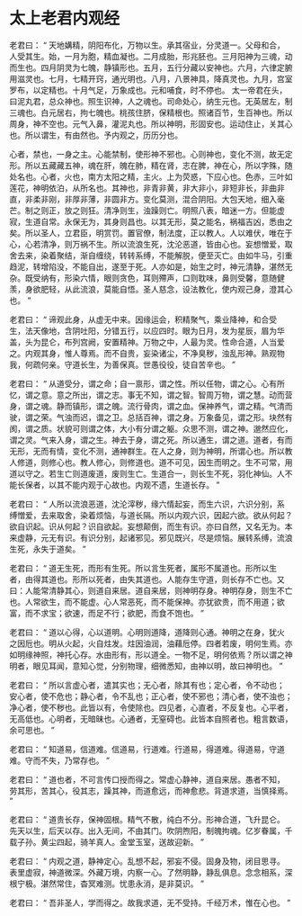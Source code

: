 # 太上老君内观经

老君曰： “ 天地媾精，阴阳布化，万物以生。承其宿业，分灵道一。父母和合，人受其生。始，一月为胞，精血凝也。二月成胎，形兆胚也。三月阳神为三魂，动而生也。四月阴灵为七魄，静镇形也。五月，五行分藏以安神也。六月，六律定腑用滋灵也。七月，七精开窍，通光明也。八月，八景神具，降真灵也。九月，宫室罗布，以定精也。十月气足，万象成也。元和哺食，时不停也。
太一帝君在头，曰泥丸君，总众神也。照生识神，人之魂也。司命处心，纳生元也。无英居左，制三魂也。白元居右，拘七魄也。桃孩住脐，保精根也。照诸百节，生百神也。所以周身，神不空也。元气入鼻，灌泥丸也。所以神明，形固安也。运动住止，关其心也。所以谓生，有由然也。予内观之，历历分也。

心者，禁也，一身之主。心能禁制，使形神不邪也。心则神也，变化不测，故无定形。所以五藏藏五神，魂在肝，魄在肺，精在肾，志在脾，神在心，所以字殊，随处名也。心者，火也，南方太阳之精，主火。上为荧惑，下应心也。色赤，三叶如莲花，神明依泊，从所名也。其神也，非青非黄，非大非小，非短非长，非曲非直，非柔非刚，非厚非薄，非圆非方。变化莫测，混合阴阳。大包天地，细入毫芒。制之则正，放之则狂。清净则生，浊躁则亡。明照八表，暗迷一方。但能虚寂，生道自常。永保无为，其身则昌也。以其无形，莫之能名，祸福吉凶，悉由之矣。所以圣人，立君臣，明赏罚。置官僚，制法度，正以教人。人以难伏，唯在于心，心若清净，则万祸不生。所以流浪生死，沈沦恶道，皆由心也。妄想憎爱，取舍去来，染着聚结，渐自缠绕，转转系缚，不能解脱，便至灭亡。由如牛马，引重趋泥，转增陷没，不能自出，遂至于死。人亦如是，始生之时，神元清静，湛然无杂。既受纳有，形染六情，眼则贪色，耳则殢声，口则耽味，鼻则受馨，意随健羡，身欲肥轻，从此流浪，莫能自悟。圣人慈念，设法教化，使内观己身，澄其心也。 ”

老君曰： “ 谛观此身，从虚无中来。因缘运会，积精聚气，乘业降神，和合受生，法天像地，含阴吐阳，分错五行，以应四时。眼为日月，发为星辰，眉为华盖，头为昆仑，布列宫阙，安置精神。万物之中，人最为灵。性命合道，人当爱之。内观其身，惟人尊焉。而不自贵，妄染诸尘，不净臭秽，浊乱形神。熟观物我，何疏何亲。守道长生，为善保真。世愚役役，徒自苦辛也。 ”

老君曰： “ 从道受分，谓之命；自一禀形，谓之性。所以任物，谓之心。心有所忆，谓之意。意之所出，谓之志。事无不知，谓之智。智周万物，谓之慧。动而营身，谓之魂。静而镇形，谓之魄。流行骨肉，谓之血。保神养气，谓之精。气清而驶，谓之荣。气浊而迟，谓之卫。总括百神，谓之身。万象备见，谓之形。块然有阂，谓之质。状貌可则谓之体，大小有分谓之躯。众思不测，谓之神。邈然应化，谓之灵。气来入身，谓之生。神去于身，谓之死。所以通生，谓之道。道者，有而无形，无而有情，变化不测，通神群生。在人之身，则为神明，所谓心也。所以教人修道，则修心也。教人修心，则修道也。道不可见，因生而明之。生不可常，用道以守之。若生亡则道废道，废则生亡。生道合一，则长生不死，羽化神仙。人不能长保者，以其不能内观于心故也。内观不遗，生道长存。 ”

老君曰： “ 人所以流浪恶道，沈沦滓秽，缘六情起妄，而生六识，六识分别，系缚憎爱，去来取舍，染着烦恼，与道长隔。所以内观六识，因起六欲。欲从何起？欲自识起。识从何起？识自欲起。妄想颠倒，而生有识。亦曰自然，又名无为。本来虚静，元无有识。有识分别，起诸邪见。邪见既兴，尽是烦恼。展转系缚，流浪生死，永失于道矣。 ”

老君曰： “ 道无生死，而形有生死。所以言生死者，属形不属道也。形所以生者，由得其道也。形所以死者，由失其道也。人能存生守道，则长存不亡也。又曰：人能常清静其心，则道自来居。道自来居，则神明存身。神明存身，则生不亡也。人常欲生，而不能虚。心人常恶死，而不能保神。亦犹欲贵，而不用道；欲富，而不求宝；欲速，而足不行；欲肥，而食不饱也。 ”

老君曰： “ 道以心得，心以道明。心明则道降，道降则心通。神明之在身，犹火之因卮也。明从火起，火自炷发。炷因油润，油藉卮停。四者若废，明何生焉。亦如明缘神照，神托心存。水由形有，形以道全。一物不足，明何依焉？所以谓之神明者，眼见耳闻，意知心觉，分别物理，细微悉知，由神以明，故曰神明也。 ”

老君曰： “ 所以言虚心者，遣其实也；无心者，除其有也；定心者，令不动也；安心者，使不危也；静心者，令不乱也；正心者，使不邪也；清心者，使不浊也；净心者，使不秽也。此皆以有，令使除也。四见者，心直者，不反复也。心平者，无高低也。心明者，无暗昧也。心通者，无窒碍也。此皆本自照者也。粗言数语，余可思也。 ”

老君曰： “ 知道易，信道难。信道易，行道难。行道易，得道难。得道易，守道难。守而不失，乃常存也。 ”

老君曰： “ 道也者，不可言传口授而得之。常虚心静神，道自来居。愚者不知，劳其形，苦其心，役其志，躁其神，而道愈远，而神愈悲。背道求道，当慎择焉。 ”

老君曰： “ 道贵长存，保神固根。精气不散，纯白不分。形神合道，飞升昆仑。先天以生，后天以存。出入无间，不由其门。吹阴煦阳，制魄拘魂。亿岁眷属，千载子孙。黄尘四起，骑羊真人。金堂玉室，送故迎新。 ”

老君曰： “ 内观之道，静神定心。乱想不起，邪妄不侵。固身及物，闭目思寻。表里虚寂，神道微深。外藏万境，内察一心。了然明静，静乱俱息。念念相系，深根宁极。湛然常住，杳冥难测。忧患永消，是非莫识。 ”

老君曰： “ 吾非圣人，学而得之。故我求道，无不受持。千经万术，惟在心也。 ”